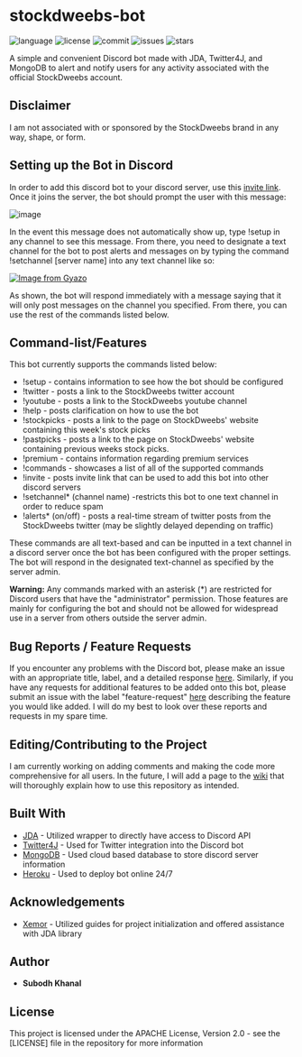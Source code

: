 # stockdweebs-bot

![language](https://img.shields.io/github/languages/top/skhanal5/stockdweebs-bot)
![license](https://img.shields.io/github/license/skhanal5/stockdweebs-bot)
![commit](https://img.shields.io/github/last-commit/skhanal5/stockdweebs-bot)
![issues](https://img.shields.io/github/issues/skhanal5/stockdweebs-bot)
![stars](https://img.shields.io/github/stars/skhanal5/stockdweebs-bot?style=social)

A simple and convenient Discord bot made with JDA, Twitter4J, and MongoDB to alert and notify users for any activity associated with the official StockDweebs account.

## Disclaimer

I am not associated with or sponsored by the StockDweebs brand in any way, shape, or form.

## Setting up the Bot in Discord

In order to add this discord bot to your discord server, use this [invite link](https://discord.com/oauth2/authorize?client_id=780691100964356146&permissions=93232&scope=bot). Once it joins the server, the bot should prompt the user with this message:

![image](https://user-images.githubusercontent.com/74752121/103317153-a7bf9600-49f8-11eb-958d-a1107d164c3d.png)

In the event this message does not automatically show up, type !setup in any channel to see this message. From there, you need to designate a text channel for the bot to post alerts and messages on by typing the command !setchannel [server name] into any text channel like so:

[![Image from Gyazo](https://i.gyazo.com/c1ec78c9bc933e3c87da5622576339c0.gif)](https://gyazo.com/c1ec78c9bc933e3c87da5622576339c0)

As shown, the bot will respond immediately with a message saying that it will only post messages on the channel you specified. From there, you can use the rest of the commands listed below.

## Command-list/Features

This bot currently supports the commands listed below:

* !setup - contains information to see how the bot should be configured
* !twitter - posts a link to the StockDweebs twitter account
* !youtube - posts a link to the StockDweebs youtube channel
* !help - posts clarification on how to use the bot
* !stockpicks - posts a link to the page on StockDweebs' website containing this week's stock picks
* !pastpicks - posts a link to the page on StockDweebs' website containing previous weeks stock picks.
* !premium - contains information regarding premium services 
* !commands - showcases a list of all of the supported commands
* !invite - posts invite link that can be used to add this bot into other discord servers
* !setchannel* (channel name) -restricts this bot to one text channel in order to reduce spam
* !alerts* (on/off) - posts a real-time stream of twitter posts from the StockDweebs twitter (may be slightly delayed depending on traffic)

These commands are all text-based and can be inputted in a text channel in a discord server once the bot has been configured with the proper settings. The bot will respond in the designated text-channel as specified by the server admin.

**Warning:** Any commands marked with an asterisk (*) are restricted for Discord users that have the "administrator" permission. Those features are mainly for configuring the bot and should not be allowed for widespread use in a server from others outside the server admin.

## Bug Reports / Feature Requests

If you encounter any problems with the Discord bot, please make an issue with an appropriate title, label, and a detailed response [here](https://github.com/skhanal5/stockdweebs-bot/issues). Similarly, if you have any requests for additional features to be added onto this bot, please submit an issue with the label "feature-request" [here](https://github.com/skhanal5/stockdweebs-bot/issues) describing the feature you would like added. I will do my best to look over these reports and requests in my spare time.

## Editing/Contributing to the Project

I am currently working on adding comments and making the code more comprehensive for all users. In the future, I will add a page to the [wiki](https://github.com/skhanal5/stockdweebs-bot/wiki) that will thoroughly explain how to use this repository as intended.

## Built With
* [JDA](https://github.com/DV8FromTheWorld/JDA) - Utilized wrapper to directly have access to Discord API
* [Twitter4J](http://twitter4j.org/en/) - Used for Twitter integration into the Discord bot
* [MongoDB](https://www.mongodb.com/) - Used cloud based database to store discord server information
* [Heroku](https://dashboard.heroku.com/apps) - Used to deploy bot online 24/7

## Acknowledgements
* [Xemor](https://www.youtube.com/watch?v=MEnYZriBQ9k&list=PLI4ARPbf7eAWlsIBlZxCJSBijMxdDkfdo) - Utilized guides for project initialization and offered assistance with JDA library

## Author
* **Subodh Khanal** 

## License
This project is licensed under the APACHE License, Version 2.0 - see the [LICENSE] file in the repository for more information
